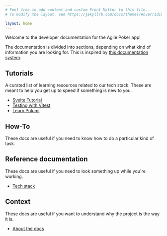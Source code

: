 ```yaml
---
# Feel free to add content and custom Front Matter to this file.
# To modify the layout, see https://jekyllrb.com/docs/themes/#overriding-theme-defaults

layout: home
---
```


Welcome to the developer documentation for the Agile Poker app!

The documentation is divided into sections, depending on what kind of information you are looking for. This is inspired by [this documentation system](https://documentation.divio.com/).

## Tutorials

A curated list of learning resources related to our tech stack. These are meant to help you get up to speed if something is new to you.

- [Svelte Tutorial](https://svelte.dev/tutorial/basics)
- [Testing with Vitest](https://www.thisdot.co/blog/testing-with-vitest)
- [Learn Pulumi](https://www.pulumi.com/learn/)

## How-To

These docs are useful if you need to know how to do a particular kind of task.

## Reference documentation

These docs are useful if you need to look something up while you're working.

- [Tech stack](/reference/tech-stack.md)

## Context

These docs are useful if you want to understand why the project is the way it is.

- [About the docs](/context/docs.md)
